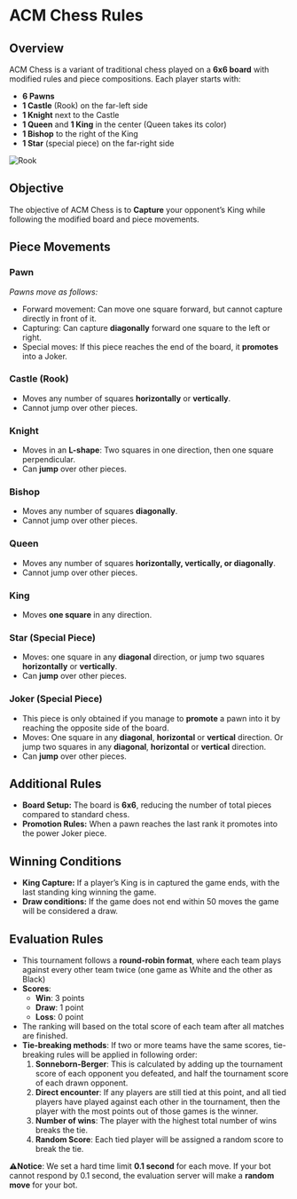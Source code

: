 # ACM Chess Rules

## Overview

ACM Chess is a variant of traditional chess played on a **6x6 board** with modified rules and piece compositions. Each player starts with:

- **6 Pawns**
- **1 Castle** (Rook) on the far-left side
- **1 Knight** next to the Castle
- **1 Queen** and **1 King** in the center (Queen takes its color)
- **1 Bishop** to the right of the King
- **1 Star** (special piece) on the far-right side

![Rook](https://github.com/user-attachments/assets/2fcb40f5-efcc-42e1-9eb7-2fadadca4333)

## Objective

The objective of ACM Chess is to **Capture** your opponent’s King while following the modified board and piece movements.

## Piece Movements

### **Pawn**

_Pawns move as follows:_

- Forward movement: Can move one square forward, but cannot capture directly in front of it.
- Capturing: Can capture **diagonally** forward one square to the left or right.
- Special moves: If this piece reaches the end of the board, it **promotes** into a Joker.

### **Castle (Rook)**

- Moves any number of squares **horizontally** or **vertically**.
- Cannot jump over other pieces.

### **Knight**

- Moves in an **L-shape**: Two squares in one direction, then one square perpendicular.
- Can **jump** over other pieces.

### **Bishop**

- Moves any number of squares **diagonally**.
- Cannot jump over other pieces.

### **Queen**

- Moves any number of squares **horizontally, vertically, or diagonally**.
- Cannot jump over other pieces.

### **King**

- Moves **one square** in any direction.

### **Star (Special Piece)**

- Moves: one square in any **diagonal** direction, or jump two squares **horizontally** or **vertically**.
- Can **jump** over other pieces.

### **Joker (Special Piece)**

- This piece is only obtained if you manage to **promote** a pawn into it by reaching the opposite side of the board.
- Moves: One square in any **diagonal**,  **horizontal** or **vertical** direction. Or jump two squares in any **diagonal**,  **horizontal** or **vertical** direction.
- Can **jump** over other pieces.

## Additional Rules

- **Board Setup:** The board is **6x6**, reducing the number of total pieces compared to standard chess.
- **Promotion Rules:** When a pawn reaches the last rank it promotes into the power Joker piece.

## Winning Conditions

- **King Capture:** If a player’s King is in captured the game ends, with the last standing king winning the game.
- **Draw conditions:** If the game does not end within 50 moves the game will be considered a draw.

## Evaluation Rules

- This tournament follows a **round-robin format**, where each team plays against every other team twice (one game as White and the other as Black)
- **Scores**:
  - **Win**: 3 points
  - **Draw**: 1 point
  - **Loss**: 0 point
- The ranking will based on the total score of each team after all matches are finished.
- **Tie-breaking methods**: If two or more teams have the same scores, tie-breaking rules will be applied in following order:
    1. **Sonneborn-Berger**: This is calculated by adding up the tournament score of each opponent you defeated, and half the tournament score of each drawn opponent.
    2. **Direct encounter**: If any players are still tied at this point, and all tied players have played against each other in the tournament, then the player with the most points out of those games is the winner.
    3. **Number of wins**: The player with the highest total number of wins breaks the tie.
    4. **Random Score**: Each tied player will be assigned a random score to break the tie.

**⚠️Notice**: We set a hard time limit **0.1 second** for each move. If your bot cannot respond by 0.1 second, the evaluation server will make a **random move** for your bot.
